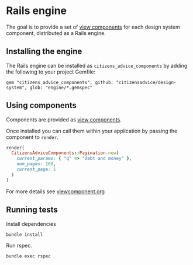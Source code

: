 # Rails engine

The goal is to provide a set of [view components](https://viewcomponent.org/) for each design system component, distributed as a Rails engine.

## Installing the engine

The Rails engine can be installed as `citizens_advice_components` by adding the following to your project Gemfile:

```
gem "citizens_advice_components", github: "citizensadvice/design-system", glob: "engine/*.gemspec"
```

## Using components

Components are provided as [view components](https://viewcomponent.org/).

Once installed you can call them within your application by passing the component to `render`.

```rb
render(
  CitizensAdviceComponents::Pagination.new(
    current_params: { "q" => "debt and money" },
    num_pages: 100,
    current_page: 1
  )
)
```

For more details see [viewcomponent.org](https://viewcomponent.org/)

## Running tests

Install dependencies

```sh
bundle install
```

Run rspec.

```sh
bundle exec rspec
```
